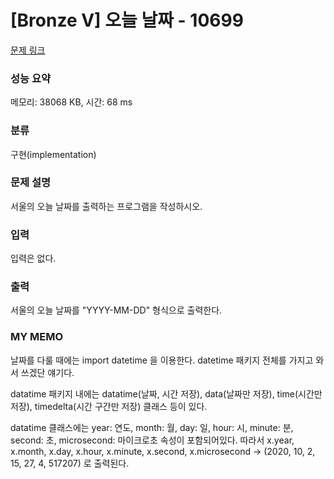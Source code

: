 # [Bronze V] 오늘 날짜 - 10699 

[문제 링크](https://www.acmicpc.net/problem/10699) 

### 성능 요약

메모리: 38068 KB, 시간: 68 ms

### 분류

구현(implementation)

### 문제 설명

<p>서울의 오늘 날짜를 출력하는 프로그램을 작성하시오.</p>

### 입력 

 <p>입력은 없다.</p>

### 출력 

 <p>서울의 오늘 날짜를 "YYYY-MM-DD" 형식으로 출력한다.</p>

### MY MEMO

 <p> 날짜를 다룰 때에는 import datetime 을 이용한다. datetime 패키지 전체를 가지고 와서 쓰겠단 얘기다.</p>
 <p> datatime 패키지 내에는 datatime(날짜, 시간 저장), data(날짜만 저장), time(시간만 저장), timedelta(시간 구간만 저장) 클래스 등이 있다.</p>
 <p> datatime 클래스에는 year: 연도, month: 월, day: 일, hour: 시, minute: 분, second: 초, microsecond: 마이크로초 속성이 포함되어있다. 따라서 x.year, x.month, x.day, x.hour, x.minute, x.second, x.microsecond -> (2020, 10, 2, 15, 27, 4, 517207) 로 출력된다.</p>
 <p>


